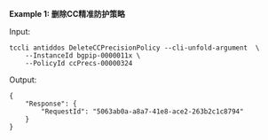 **Example 1: 删除CC精准防护策略**



Input: 

```
tccli antiddos DeleteCCPrecisionPolicy --cli-unfold-argument  \
    --InstanceId bgpip-0000011x \
    --PolicyId ccPrecs-00000324
```

Output: 
```
{
    "Response": {
        "RequestId": "5063ab0a-a8a7-41e8-ace2-263b2c1c8794"
    }
}
```

